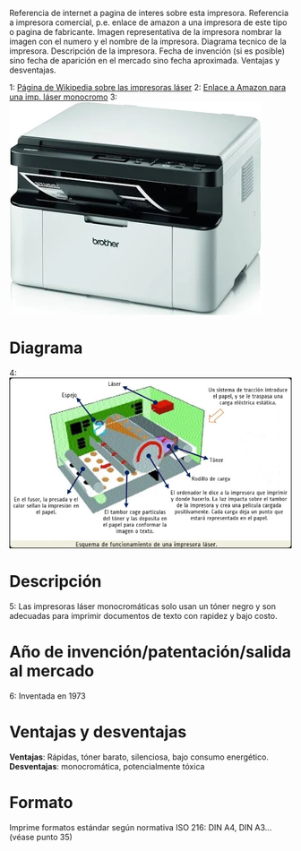 Referencia de internet a pagina de interes sobre esta impresora.
Referencia a impresora comercial, p.e. enlace de amazon a una impresora de este tipo o pagina de fabricante.
Imagen representativa de la impresora nombrar la imagen con el numero y el nombre de la impresora.
Diagrama tecnico de la impresora.
Descripción de la impresora.
Fecha de invención (si es posible) sino fecha de aparición en el mercado sino fecha aproximada.
Ventajas y desventajas.


1: [Página de Wikipedia sobre las impresoras láser](https://es.wikipedia.org/wiki/Impresora_l%C3%A1ser)
2: [Enlace a Amazon para una imp. láser monocromo](https://www.amazon.es/impresora-laser-monocromo/s?k=impresora+laser+monocromo)
3: ![alt text](shopping.webp)

# Diagrama

4: ![alt text](Impresora-Laser.webp)

# Descripción

5: Las impresoras láser monocromáticas solo usan un tóner negro y son adecuadas para imprimir documentos de texto con rapidez y bajo costo.

# Año de invención/patentación/salida al mercado

6: Inventada en 1973

# Ventajas y desventajas

**Ventajas**: Rápidas, tóner barato, silenciosa, bajo consumo energético.
**Desventajas**: monocromática, potencialmente tóxica 

# Formato

Imprime formatos estándar según normativa ISO 216: DIN A4, DIN A3... (véase punto 35)
